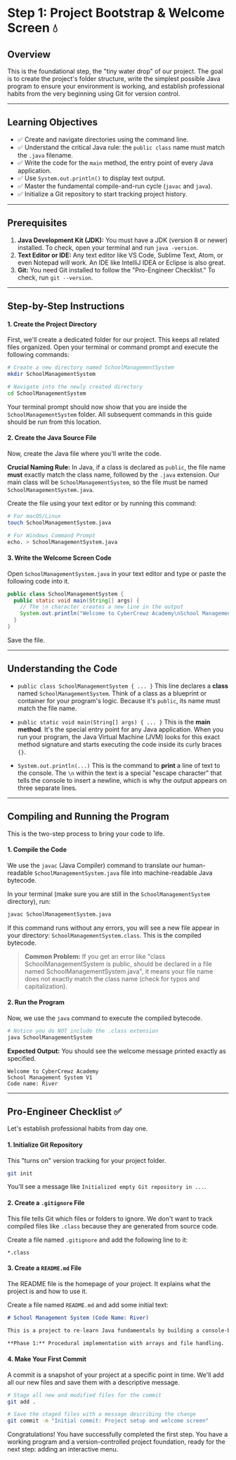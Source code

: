 # Step 1: Project Bootstrap & Welcome Screen 💧

## Overview

This is the foundational step, the "tiny water drop" of our project. The goal is to create the project's folder structure, write the simplest possible Java program to ensure your environment is working, and establish professional habits from the very beginning using Git for version control.

---

## Learning Objectives

- ✅ Create and navigate directories using the command line.
- ✅ Understand the critical Java rule: the `public class` name must match the `.java` filename.
- ✅ Write the code for the `main` method, the entry point of every Java application.
- ✅ Use `System.out.println()` to display text output.
- ✅ Master the fundamental compile-and-run cycle (`javac` and `java`).
- ✅ Initialize a Git repository to start tracking project history.

---

## Prerequisites

1.  **Java Development Kit (JDK):** You must have a JDK (version 8 or newer) installed. To check, open your terminal and run `java -version`.
2.  **Text Editor or IDE:** Any text editor like VS Code, Sublime Text, Atom, or even Notepad will work. An IDE like IntelliJ IDEA or Eclipse is also great.
3.  **Git:** You need Git installed to follow the "Pro-Engineer Checklist." To check, run `git --version`.

---

## Step-by-Step Instructions

#### 1. Create the Project Directory

First, we'll create a dedicated folder for our project. This keeps all related files organized. Open your terminal or command prompt and execute the following commands:

```bash
# Create a new directory named SchoolManagementSystem
mkdir SchoolManagementSystem

# Navigate into the newly created directory
cd SchoolManagementSystem
```

Your terminal prompt should now show that you are inside the `SchoolManagementSystem` folder. All subsequent commands in this guide should be run from this location.

#### 2. Create the Java Source File

Now, create the Java file where you'll write the code.

**Crucial Naming Rule:** In Java, if a class is declared as `public`, the file name **must** exactly match the class name, followed by the `.java` extension. Our main class will be `SchoolManagementSystem`, so the file must be named `SchoolManagementSystem.java`.

Create the file using your text editor or by running this command:

```bash
# For macOS/Linux
touch SchoolManagementSystem.java

# For Windows Command Prompt
echo. > SchoolManagementSystem.java
```

#### 3. Write the Welcome Screen Code

Open `SchoolManagementSystem.java` in your text editor and type or paste the following code into it.

```java
public class SchoolManagementSystem {
  public static void main(String[] args) {
    // The \n character creates a new line in the output
    System.out.println("Welcome to CyberCrewz Academy\nSchool Management System V1\nCode name: River");
  }
}
```

Save the file.

---

## Understanding the Code

- `public class SchoolManagementSystem { ... }`
  This line declares a **class** named `SchoolManagementSystem`. Think of a class as a blueprint or container for your program's logic. Because it's `public`, its name must match the file name.

- `public static void main(String[] args) { ... }`
  This is the **main method**. It's the special entry point for any Java application. When you run your program, the Java Virtual Machine (JVM) looks for this exact method signature and starts executing the code inside its curly braces `{}`.

- `System.out.println(...)`
  This is the command to **print** a line of text to the console. The `\n` within the text is a special "escape character" that tells the console to insert a newline, which is why the output appears on three separate lines.

---

## Compiling and Running the Program

This is the two-step process to bring your code to life.

#### 1. Compile the Code

We use the `javac` (Java Compiler) command to translate our human-readable `SchoolManagementSystem.java` file into machine-readable Java bytecode.

In your terminal (make sure you are still in the `SchoolManagementSystem` directory), run:

```bash
javac SchoolManagementSystem.java
```

If this command runs without any errors, you will see a new file appear in your directory: `SchoolManagementSystem.class`. This is the compiled bytecode.

> **Common Problem:** If you get an error like "class SchoolManagementSystem is public, should be declared in a file named SchoolManagementSystem.java", it means your file name does not exactly match the class name (check for typos and capitalization).

#### 2. Run the Program

Now, we use the `java` command to execute the compiled bytecode.

```bash
# Notice you do NOT include the .class extension
java SchoolManagementSystem
```

**Expected Output:** You should see the welcome message printed exactly as specified.

```
Welcome to CyberCrewz Academy
School Management System V1
Code name: River
```

---

## Pro-Engineer Checklist ✅

Let's establish professional habits from day one.

#### 1. Initialize Git Repository

This "turns on" version tracking for your project folder.

```bash
git init
```

You'll see a message like `Initialized empty Git repository in ...`.

#### 2. Create a `.gitignore` File

This file tells Git which files or folders to ignore. We don't want to track compiled files like `.class` because they are generated from source code.

Create a file named `.gitignore` and add the following line to it:

```
*.class
```

#### 3. Create a `README.md` File

The README file is the homepage of your project. It explains what the project is and how to use it.

Create a file named `README.md` and add some initial text:

```markdown
# School Management System (Code Name: River)

This is a project to re-learn Java fundamentals by building a console-based School Management System from scratch.

**Phase 1:** Procedural implementation with arrays and file handling.
```

#### 4. Make Your First Commit

A commit is a snapshot of your project at a specific point in time. We'll add all our new files and save them with a descriptive message.

```bash
# Stage all new and modified files for the commit
git add .

# Save the staged files with a message describing the change
git commit -m "Initial commit: Project setup and welcome screen"
```

Congratulations! You have successfully completed the first step. You have a working program and a version-controlled project foundation, ready for the next step: adding an interactive menu.
